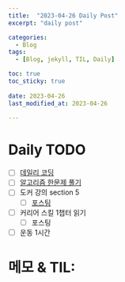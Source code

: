 ```yaml
---
title:  "2023-04-26 Daily Post"
excerpt: "daily post"

categories:
  - Blog
tags:
  - [Blog, jekyll, TIL, Daily]

toc: true
toc_sticky: true
 
date: 2023-04-26
last_modified_at: 2023-04-26

---
```


# Daily TODO

- [ ] [데일리 코딩](https://urclass.codestates.com/classroom/33)
- [ ] [알고리즘 한문제 풀기](https://www.acmicpc.net/problem/)
- [ ]  도커 강의 section 5
	- [ ] [포스팅](https://yelm-212.github.io/docker_k8s/docker-section4/)
- [ ] 커리어 스킬 1챕터 읽기
	- [ ] 포스팅
- [ ] 운동 1시간

# 메모 & TIL: 


